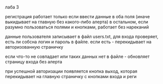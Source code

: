 лаба 3

регистрация работает только если ввести данные в оба поля (иначе выкидывает на главную без какого-либо алерта)
в остальном, если разумно пользоваться полями и кнопками, работает без нареканий

данные пользователя записывает в файл users.txt, для входа проверяет, есть ли собсна логин и пароль в файле.
если есть - перекидывает на авторизованную страничку

если что-то не совпадает или таких данных нет в файле - обновляет страницу входа без алерта

при успешной авторизации появляется кнопка выход, которая перекидывает на главную страничку с кнопками входа и реги